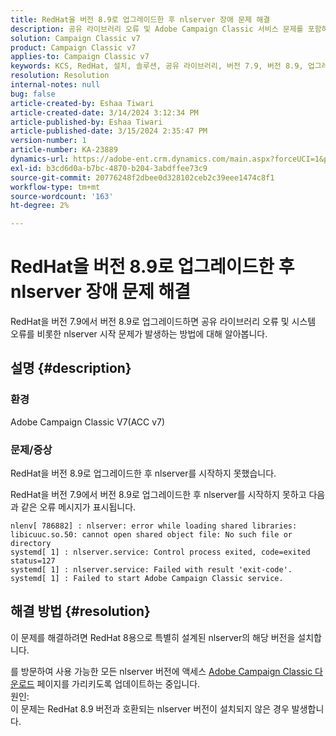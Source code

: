 ```yaml
---
title: RedHat을 버전 8.9로 업그레이드한 후 nlserver 장애 문제 해결
description: 공유 라이브러리 오류 및 Adobe Campaign Classic 서비스 문제를 포함하여 RedHat을 버전 8.9로 업그레이드한 후 nlserver 오류를 해결하는 방법에 대해 알아봅니다.
solution: Campaign Classic v7
product: Campaign Classic v7
applies-to: Campaign Classic v7
keywords: KCS, RedHat, 설치, 솔루션, 공유 라이브러리, 버전 7.9, 버전 8.9, 업그레이드, nlserver, 종료 코드
resolution: Resolution
internal-notes: null
bug: false
article-created-by: Eshaa Tiwari
article-created-date: 3/14/2024 3:12:34 PM
article-published-by: Eshaa Tiwari
article-published-date: 3/15/2024 2:35:47 PM
version-number: 1
article-number: KA-23889
dynamics-url: https://adobe-ent.crm.dynamics.com/main.aspx?forceUCI=1&pagetype=entityrecord&etn=knowledgearticle&id=ff036546-15e2-ee11-904c-6045bd03c412
exl-id: b3cd6d0a-b7bc-4870-b204-3abdffee73c9
source-git-commit: 20776248f2dbee0d328102ceb2c39eee1474c8f1
workflow-type: tm+mt
source-wordcount: '163'
ht-degree: 2%

---
```


# RedHat을 버전 8.9로 업그레이드한 후 nlserver 장애 문제 해결


RedHat을 버전 7.9에서 버전 8.9로 업그레이드하면 공유 라이브러리 오류 및 시스템 오류를 비롯한 nlserver 시작 문제가 발생하는 방법에 대해 알아봅니다.

## 설명 {#description}


### 환경

Adobe Campaign Classic V7(ACC v7)

### 문제/증상

RedHat을 버전 8.9로 업그레이드한 후 nlserver를 시작하지 못했습니다.

RedHat을 버전 7.9에서 버전 8.9로 업그레이드한 후 nlserver를 시작하지 못하고 다음과 같은 오류 메시지가 표시됩니다.


```
nlenv[ 786882] : nlserver: error while loading shared libraries: libicuuc.so.50: cannot open shared object file: No such file or directory
systemd[ 1] : nlserver.service: Control process exited, code=exited status=127
systemd[ 1] : nlserver.service: Failed with result 'exit-code'.
systemd[ 1] : Failed to start Adobe Campaign Classic service.
```





## 해결 방법 {#resolution}


이 문제를 해결하려면 RedHat 8용으로 특별히 설계된 nlserver의 해당 버전을 설치합니다.

를 방문하여 사용 가능한 모든 nlserver 버전에 액세스 [Adobe Campaign Classic 다운로드](https://experience.adobe.com/#/downloads/content/software-distribution/ko/campaign.html) 페이지를 가리키도록 업데이트하는 중입니다.
<br>원인: <br>
이 문제는 RedHat 8.9 버전과 호환되는 nlserver 버전이 설치되지 않은 경우 발생합니다.
